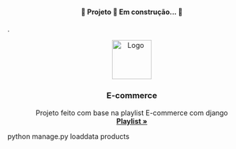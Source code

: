 <h4 align="center"> 
	🚧  Projeto 🚀 Em construção...  🚧
</h4>
.

<!-- PROJECT LOGO -->
<br />
<p align="center">
  <a href="https://github.com/othneildrew/Best-README-Template">
    <img src="https://www.flaticon.com/svg/vstatic/svg/2991/2991473.svg?token=exp=1617544882~hmac=8b2bae00d811c3a46aebc6aa5d38b107" alt="Logo" width="80" height="80">
  </a>

  <h3 align="center">E-commerce</h3>

  <p align="center">
   Projeto feito com base na playlist E-commerce com django
    <br />
    <a href="https://www.youtube.com/watch?v=NZd386TfzcM&list=PLvS2JoIlSA4BF1BBeYUCRbusX5r8ppWjW&ab_channel=FabioRuicci"><strong>Playlist »</strong></a>


python manage.py loaddata products
